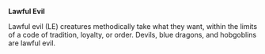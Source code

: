 __**Lawful Evil**__

Lawful evil (LE) creatures methodically take what they want, within the limits of a code of tradition, loyalty, or order. Devils, blue dragons, and hobgoblins are lawful evil.